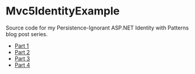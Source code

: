 # Mvc5IdentityExample
Source code for my Persistence-Ignorant ASP.NET Identity with Patterns blog post series.

* [Part 1][1]
* [Part 2][2]
* [Part 3][3]
* [Part 4][4]

[1]: http://timschreiber.com/2015/01/14/persistence-ignorant-asp-net-identity-with-patterns-part-1/
[2]: http://timschreiber.com/2015/01/14/persistence-ignorant-asp-net-identity-with-patterns-part-2/
[3]: http://timschreiber.com/2015/01/14/persistence-ignorant-asp-net-identity-with-patterns-part-3/
[4]: http://timschreiber.com/2015/01/14/persistence-ignorant-asp-net-identity-with-patterns-part-4/
